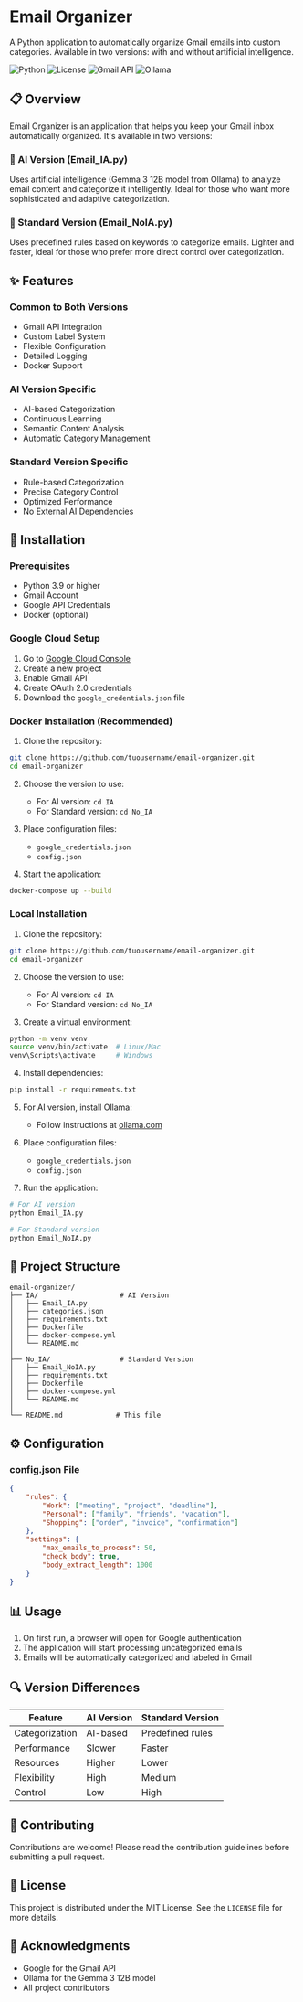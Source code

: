 # Email Organizer

A Python application to automatically organize Gmail emails into custom categories. Available in two versions: with and without artificial intelligence.

![Python](https://img.shields.io/badge/Python-3.9+-blue.svg)
![License](https://img.shields.io/badge/License-MIT-green.svg)
![Gmail API](https://img.shields.io/badge/Gmail-API-red.svg)
![Ollama](https://img.shields.io/badge/Ollama-Gemma3:12b-orange.svg)

## 📋 Overview

Email Organizer is an application that helps you keep your Gmail inbox automatically organized. It's available in two versions:

### 🤖 AI Version (Email_IA.py)
Uses artificial intelligence (Gemma 3 12B model from Ollama) to analyze email content and categorize it intelligently. Ideal for those who want more sophisticated and adaptive categorization.

### 📝 Standard Version (Email_NoIA.py)
Uses predefined rules based on keywords to categorize emails. Lighter and faster, ideal for those who prefer more direct control over categorization.

## ✨ Features

### Common to Both Versions
- Gmail API Integration
- Custom Label System
- Flexible Configuration
- Detailed Logging
- Docker Support

### AI Version Specific
- AI-based Categorization
- Continuous Learning
- Semantic Content Analysis
- Automatic Category Management

### Standard Version Specific
- Rule-based Categorization
- Precise Category Control
- Optimized Performance
- No External AI Dependencies

## 🚀 Installation

### Prerequisites
- Python 3.9 or higher
- Gmail Account
- Google API Credentials
- Docker (optional)

### Google Cloud Setup
1. Go to [Google Cloud Console](https://console.cloud.google.com)
2. Create a new project
3. Enable Gmail API
4. Create OAuth 2.0 credentials
5. Download the `google_credentials.json` file

### Docker Installation (Recommended)

1. Clone the repository:
```bash
git clone https://github.com/tuousername/email-organizer.git
cd email-organizer
```

2. Choose the version to use:
   - For AI version: `cd IA`
   - For Standard version: `cd No_IA`

3. Place configuration files:
   - `google_credentials.json`
   - `config.json`

4. Start the application:
```bash
docker-compose up --build
```

### Local Installation

1. Clone the repository:
```bash
git clone https://github.com/tuousername/email-organizer.git
cd email-organizer
```

2. Choose the version to use:
   - For AI version: `cd IA`
   - For Standard version: `cd No_IA`

3. Create a virtual environment:
```bash
python -m venv venv
source venv/bin/activate  # Linux/Mac
venv\Scripts\activate     # Windows
```

4. Install dependencies:
```bash
pip install -r requirements.txt
```

5. For AI version, install Ollama:
   - Follow instructions at [ollama.com](https://ollama.com)

6. Place configuration files:
   - `google_credentials.json`
   - `config.json`

7. Run the application:
```bash
# For AI version
python Email_IA.py

# For Standard version
python Email_NoIA.py
```

## 📁 Project Structure

```
email-organizer/
├── IA/                    # AI Version
│   ├── Email_IA.py
│   ├── categories.json
│   ├── requirements.txt
│   ├── Dockerfile
│   ├── docker-compose.yml
│   └── README.md
│
├── No_IA/                 # Standard Version
│   ├── Email_NoIA.py
│   ├── requirements.txt
│   ├── Dockerfile
│   ├── docker-compose.yml
│   └── README.md
│
└── README.md             # This file
```

## ⚙️ Configuration

### config.json File
```json
{
    "rules": {
        "Work": ["meeting", "project", "deadline"],
        "Personal": ["family", "friends", "vacation"],
        "Shopping": ["order", "invoice", "confirmation"]
    },
    "settings": {
        "max_emails_to_process": 50,
        "check_body": true,
        "body_extract_length": 1000
    }
}
```

## 📊 Usage

1. On first run, a browser will open for Google authentication
2. The application will start processing uncategorized emails
3. Emails will be automatically categorized and labeled in Gmail

## 🔍 Version Differences

| Feature | AI Version | Standard Version |
|---------|------------|------------------|
| Categorization | AI-based | Predefined rules |
| Performance | Slower | Faster |
| Resources | Higher | Lower |
| Flexibility | High | Medium |
| Control | Low | High |

## 🤝 Contributing

Contributions are welcome! Please read the contribution guidelines before submitting a pull request.

## 📝 License

This project is distributed under the MIT License. See the `LICENSE` file for more details.

## 🙏 Acknowledgments

- Google for the Gmail API
- Ollama for the Gemma 3 12B model
- All project contributors 